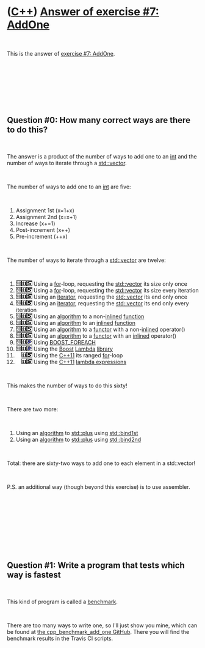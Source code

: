 



 

 

 

 

 

([C++](Cpp.htm)) [Answer of exercise \#7: AddOne](CppExerciseAddOneAnswer.htm)
==============================================================================

 

This is the answer of [exercise \#7: AddOne](CppExerciseAddOne.htm).

 

 

 

 

Question \#0: How many correct ways are there to do this?
---------------------------------------------------------

 

The answer is a product of the number of ways to add one to an
[int](CppInt.htm) and the number of ways to iterate through a
[std::vector](CppVector.htm).

 

The number of ways to add one to an [int](CppInt.htm) are five:

 

1.  Assignment 1st (x=1+x)
2.  Assignment 2nd (x=x+1)
3.  Increase (x+=1)
4.  Post-increment (x++)
5.  Pre-increment (++x)

 

The number of ways to iterate through a [std::vector](CppVector.htm) are
twelve:

 

1.  ![C++98](PicCpp98.png)![C++11](PicCpp11.png)![STL](PicStl.png) Using
    a [for](CppFor.htm)-loop, requesting the
    [std::vector](CppVector.htm) its size only once
2.  ![C++98](PicCpp98.png)![C++11](PicCpp11.png)![STL](PicStl.png) Using
    a [for](CppFor.htm)-loop, requesting the
    [std::vector](CppVector.htm) its size every iteration
3.  ![C++98](PicCpp98.png)![C++11](PicCpp11.png)![STL](PicStl.png) Using
    an [iterator](CppIterator.htm), requesting the
    [std::vector](CppVector.htm) its end only once
4.  ![C++98](PicCpp98.png)![C++11](PicCpp11.png)![STL](PicStl.png) Using
    an [iterator](CppIterator.htm), requesting the
    [std::vector](CppVector.htm) its end only every iteration
5.  ![C++98](PicCpp98.png)![C++11](PicCpp11.png)![STL](PicStl.png) Using
    an [algorithm](CppAlgorithm.htm) to a non-[inlined](CppInline.htm)
    [function](CppFunction.htm)
6.  ![C++98](PicCpp98.png)![C++11](PicCpp11.png)![STL](PicStl.png) Using
    an [algorithm](CppAlgorithm.htm) to an [inlined](CppInline.htm)
    [function](CppFunction.htm)
7.  ![C++98](PicCpp98.png)![C++11](PicCpp11.png)![STL](PicStl.png) Using
    an [algorithm](CppAlgorithm.htm) to a [functor](CppFunctor.htm) with
    a non-[inlined](CppInline.htm) operator()
8.  ![C++98](PicCpp98.png)![C++11](PicCpp11.png)![STL](PicStl.png) Using
    an [algorithm](CppAlgorithm.htm) to a [functor](CppFunctor.htm) with
    an [inlined](CppInline.htm) operator()
9.  ![C++98](PicCpp98.png)![C++11](PicCpp11.png)![Boost](PicBoost.png)
    Using [BOOST\_FOREACH](CppBOOST_FOREACH.htm)
10. ![C++98](PicCpp98.png)![C++11](PicCpp11.png)![Boost](PicBoost.png)
    Using the [Boost](CppBoost.htm) [Lambda](CppLambda.htm)
    [library](CppLibrary.htm)
11. ![ ](PicSpacer.png)![C++11](PicCpp11.png)![STL](PicStl.png) Using
    the [C++11](Cpp11.htm) its ranged [for](CppFor.htm)-loop
12. ![ ](PicSpacer.png)![C++11](PicCpp11.png)![STL](PicStl.png) Using
    the [C++11](Cpp11.htm) [lambda expressions](CppLambdaExpression.htm)

 

This makes the number of ways to do this sixty!

 

There are two more:

 

1.  Using an [algorithm](CppAlgorithm.htm) to [std::plus](CppPlus.htm)
    using [std::bind1st](CppBind1st.htm)
2.  Using an [algorithm](CppAlgorithm.htm) to [std::plus](CppPlus.htm)
    using [std::bind2nd](CppBind2nd.htm)

 

Total: there are sixty-two ways to add one to each element in a
std::vector!

 

P.S. an additional way (though beyond this exercise) is to use
assembler.

 

 

 

 

 

Question \#1: Write a program that tests which way is fastest
-------------------------------------------------------------

 

This kind of program is called a [benchmark](CppBenchmark.htm).

 

There are too many ways to write one, so I'll just show you mine, which
can be found at [the cpp\_benchmark\_add\_one
GitHub](https://github.com/richelbilderbeek/cpp_benchmark_add_one).
There you will find the benchmark results in the Travis CI scripts.

 

 

 

 

 





 



